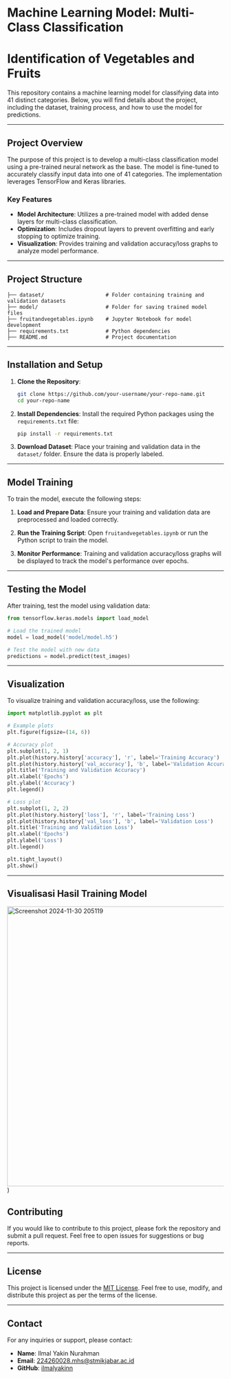 # Machine Learning Model: Multi-Class Classification
# Identification of Vegetables and Fruits

This repository contains a machine learning model for classifying data into 41 distinct categories. Below, you will find details about the project, including the dataset, training process, and how to use the model for predictions.

---

## Project Overview
The purpose of this project is to develop a multi-class classification model using a pre-trained neural network as the base. The model is fine-tuned to accurately classify input data into one of 41 categories. The implementation leverages TensorFlow and Keras libraries.

### Key Features
- **Model Architecture**: Utilizes a pre-trained model with added dense layers for multi-class classification.
- **Optimization**: Includes dropout layers to prevent overfitting and early stopping to optimize training.
- **Visualization**: Provides training and validation accuracy/loss graphs to analyze model performance.

---

## Project Structure

```
├── dataset/                    # Folder containing training and validation datasets
├── model/                      # Folder for saving trained model files
├── fruitandvegetables.ipynb    # Jupyter Notebook for model development
├── requirements.txt            # Python dependencies
├── README.md                   # Project documentation
```

---

## Installation and Setup

1. **Clone the Repository**:
   ```bash
   git clone https://github.com/your-username/your-repo-name.git
   cd your-repo-name
   ```

2. **Install Dependencies**:
   Install the required Python packages using the `requirements.txt` file:
   ```bash
   pip install -r requirements.txt
   ```

3. **Download Dataset**:
   Place your training and validation data in the `dataset/` folder. Ensure the data is properly labeled.

---

## Model Training

To train the model, execute the following steps:

1. **Load and Prepare Data**:
   Ensure your training and validation data are preprocessed and loaded correctly.

2. **Run the Training Script**:
   Open `fruitandvegetables.ipynb` or run the Python script to train the model.

3. **Monitor Performance**:
   Training and validation accuracy/loss graphs will be displayed to track the model's performance over epochs.

---

## Testing the Model

After training, test the model using validation data:

```python
from tensorflow.keras.models import load_model

# Load the trained model
model = load_model('model/model.h5')

# Test the model with new data
predictions = model.predict(test_images)
```

---

## Visualization

To visualize training and validation accuracy/loss, use the following:

```python
import matplotlib.pyplot as plt

# Example plots
plt.figure(figsize=(14, 6))

# Accuracy plot
plt.subplot(1, 2, 1)
plt.plot(history.history['accuracy'], 'r', label='Training Accuracy')
plt.plot(history.history['val_accuracy'], 'b', label='Validation Accuracy')
plt.title('Training and Validation Accuracy')
plt.xlabel('Epochs')
plt.ylabel('Accuracy')
plt.legend()

# Loss plot
plt.subplot(1, 2, 2)
plt.plot(history.history['loss'], 'r', label='Training Loss')
plt.plot(history.history['val_loss'], 'b', label='Validation Loss')
plt.title('Training and Validation Loss')
plt.xlabel('Epochs')
plt.ylabel('Loss')
plt.legend()

plt.tight_layout()
plt.show()
```

---

## Visualisasi Hasil Training Model

<img width="649" alt="Screenshot 2024-11-30 205119" src="https://github.com/user-attachments/assets/d7dab1d8-349b-4e96-8b90-b5890dd6c763">
)


## Contributing
If you would like to contribute to this project, please fork the repository and submit a pull request. Feel free to open issues for suggestions or bug reports.

---

## License
This project is licensed under the [MIT License](LICENSE). Feel free to use, modify, and distribute this project as per the terms of the license.

---

## Contact
For any inquiries or support, please contact:
- **Name**: Ilmal Yakin Nurahman
- **Email**: 224260028.mhs@stmikjabar.ac.id
- **GitHub**: [ilmalyakinn](https://github.com/ilmalyakinn)

